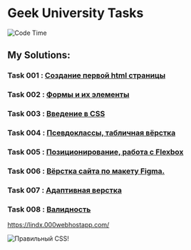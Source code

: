 # Geek University Tasks

![Code Time](https://img.shields.io/endpoint?style=flat&url=https://codetime-api.datreks.com/badge/870?logoColor=white%26project=io-lindx-js%26recentMS=0%26showProject=false)

## **My Solutions:**

### Task 001 : [Создание первой html страницы](./attach/les_001.md)
### Task 002 : [Формы и их элементы](./attach/les_002.md)

### Task 003 : [Введение в CSS](./attach/les_003.md)
### Task 004 : [Псевдоклассы, табличная вёрстка](./attach/les_004.md)

### Task 005 : [Позиционирование, работа с Flexbox](./attach/les_005.md)

### Task 006 : [Вёрстка сайта по макету Figma.](./attach/les_006.md)

### Task 007 : [Адаптивная верстка](./attach/les_007.md)

### Task 008 : [Валидность](./attach/les_008.md)

https://lindx.000webhostapp.com/

![Правильный CSS!](href="http://jigsaw.w3.org/css-validator/check/referer")
